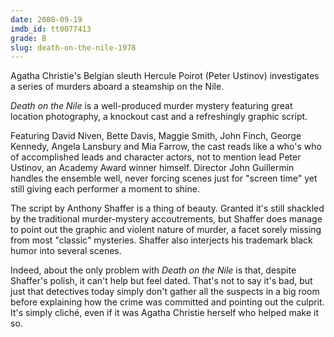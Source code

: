 ```yaml
---
date: 2008-09-19
imdb_id: tt0077413
grade: B
slug: death-on-the-nile-1978
---
```


Agatha Christie's Belgian sleuth Hercule Poirot (Peter Ustinov) investigates a series of murders aboard a steamship on the Nile.

_Death on the Nile_ is a well-produced murder mystery featuring great location photography, a knockout cast and a refreshingly graphic script.

Featuring David Niven, Bette Davis, Maggie Smith, John Finch, George Kennedy, Angela Lansbury and Mia Farrow, the cast reads like a who's who of accomplished leads and character actors, not to mention lead Peter Ustinov, an Academy Award winner himself. Director John Guillermin handles the ensemble well, never forcing scenes just for "screen time" yet still giving each performer a moment to shine.

The script by Anthony Shaffer is a thing of beauty. Granted it's still shackled by the traditional murder-mystery accoutrements, but Shaffer does manage to point out the graphic and violent nature of murder, a facet sorely missing from most "classic" mysteries. Shaffer also interjects his trademark black humor into several scenes.

Indeed, about the only problem with _Death on the Nile_ is that, despite Shaffer's polish, it can't help but feel dated. That's not to say it's bad, but just that detectives today simply don't gather all the suspects in a big room before explaining how the crime was committed and pointing out the culprit. It's simply cliché, even if it was Agatha Christie herself who helped make it so.
